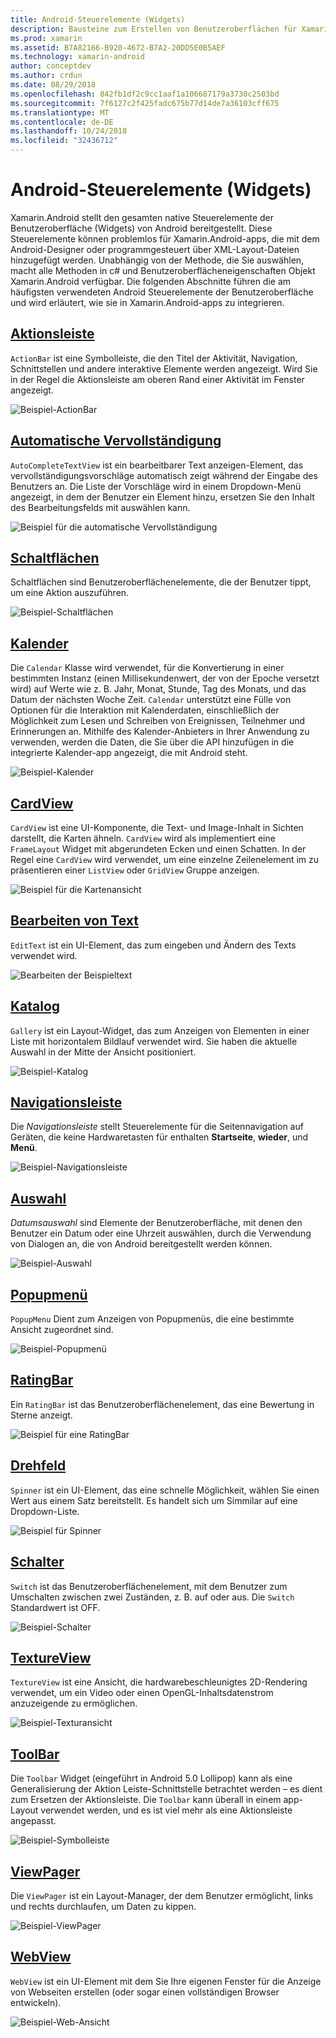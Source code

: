 ```yaml
---
title: Android-Steuerelemente (Widgets)
description: Bausteine zum Erstellen von Benutzeroberflächen für Xamarin.Android
ms.prod: xamarin
ms.assetid: B7A82166-B920-4672-B7A2-20DD5E0B5AEF
ms.technology: xamarin-android
author: conceptdev
ms.author: crdun
ms.date: 08/29/2018
ms.openlocfilehash: 842fb1df2c9cc1aaf1a106687179a3730c2503bd
ms.sourcegitcommit: 7f6127c2f425fadc675b77d14de7a36103cff675
ms.translationtype: MT
ms.contentlocale: de-DE
ms.lasthandoff: 10/24/2018
ms.locfileid: "32436712"
---
```

# <a name="android-controls-widgets"></a>Android-Steuerelemente (Widgets)

Xamarin.Android stellt den gesamten native Steuerelemente der Benutzeroberfläche (Widgets) von Android bereitgestellt. Diese Steuerelemente können problemlos für Xamarin.Android-apps, die mit dem Android-Designer oder programmgesteuert über XML-Layout-Dateien hinzugefügt werden. Unabhängig von der Methode, die Sie auswählen, macht alle Methoden in c# und Benutzeroberflächeneigenschaften Objekt Xamarin.Android verfügbar. Die folgenden Abschnitte führen die am häufigsten verwendeten Android Steuerelemente der Benutzeroberfläche und wird erläutert, wie sie in Xamarin.Android-apps zu integrieren.

## <a name="action-barandroiduser-interfacecontrolsaction-barmd"></a>[Aktionsleiste](~/android/user-interface/controls/action-bar.md) 

`ActionBar` ist eine Symbolleiste, die den Titel der Aktivität, Navigation, Schnittstellen und andere interaktive Elemente werden angezeigt. Wird Sie in der Regel die Aktionsleiste am oberen Rand einer Aktivität im Fenster angezeigt.

![Beispiel-ActionBar](images/action-bar.png)


## <a name="auto-completeandroiduser-interfacecontrolsauto-completemd"></a>[Automatische Vervollständigung](~/android/user-interface/controls/auto-complete.md)

`AutoCompleteTextView` ist ein bearbeitbarer Text anzeigen-Element, das vervollständigungsvorschläge automatisch zeigt während der Eingabe des Benutzers an. Die Liste der Vorschläge wird in einem Dropdown-Menü angezeigt, in dem der Benutzer ein Element hinzu, ersetzen Sie den Inhalt des Bearbeitungsfelds mit auswählen kann.

![Beispiel für die automatische Vervollständigung](images/auto-complete.png)


## <a name="buttonsandroiduser-interfacecontrolsbuttonsindexmd"></a>[Schaltflächen](~/android/user-interface/controls/buttons/index.md)

Schaltflächen sind Benutzeroberflächenelemente, die der Benutzer tippt, um eine Aktion auszuführen.

![Beispiel-Schaltflächen](images/buttons.png)


## <a name="calendarandroiduser-interfacecontrolscalendarmd"></a>[Kalender](~/android/user-interface/controls/calendar.md)

Die `Calendar` Klasse wird verwendet, für die Konvertierung in einer bestimmten Instanz (einen Millisekundenwert, der von der Epoche versetzt wird) auf Werte wie z. B. Jahr, Monat, Stunde, Tag des Monats, und das Datum der nächsten Woche Zeit.
`Calendar` unterstützt eine Fülle von Optionen für die Interaktion mit Kalenderdaten, einschließlich der Möglichkeit zum Lesen und Schreiben von Ereignissen, Teilnehmer und Erinnerungen an. Mithilfe des Kalender-Anbieters in Ihrer Anwendung zu verwenden, werden die Daten, die Sie über die API hinzufügen in die integrierte Kalender-app angezeigt, die mit Android steht.

![Beispiel-Kalender](images/calendar.png)


## <a name="cardviewandroiduser-interfacecontrolscard-viewmd"></a>[CardView](~/android/user-interface/controls/card-view.md)

`CardView` ist eine UI-Komponente, die Text- und Image-Inhalt in Sichten darstellt, die Karten ähneln. `CardView` wird als implementiert eine `FrameLayout` Widget mit abgerundeten Ecken und einen Schatten. In der Regel eine `CardView` wird verwendet, um eine einzelne Zeilenelement im zu präsentieren einer `ListView` oder `GridView` Gruppe anzeigen.

![Beispiel für die Kartenansicht](images/cardview.png)


## <a name="edit-textandroiduser-interfacecontrolsedit-textmd"></a>[Bearbeiten von Text](~/android/user-interface/controls/edit-text.md)

`EditText` ist ein UI-Element, das zum eingeben und Ändern des Texts verwendet wird.

![Bearbeiten der Beispieltext](images/edit-text.png)


## <a name="galleryandroiduser-interfacecontrolsgallerymd"></a>[Katalog](~/android/user-interface/controls/gallery.md)

`Gallery` ist ein Layout-Widget, das zum Anzeigen von Elementen in einer Liste mit horizontalem Bildlauf verwendet wird. Sie haben die aktuelle Auswahl in der Mitte der Ansicht positioniert.

![Beispiel-Katalog](images/gallery.png)


## <a name="navigation-barandroiduser-interfacecontrolsnavigation-barmd"></a>[Navigationsleiste](~/android/user-interface/controls/navigation-bar.md)

Die *Navigationsleiste* stellt Steuerelemente für die Seitennavigation auf Geräten, die keine Hardwaretasten für enthalten **Startseite**, **wieder**, und **Menü**.

![Beispiel-Navigationsleiste](images/navigation-bar.png)


## <a name="pickersandroiduser-interfacecontrolspickersindexmd"></a>[Auswahl](~/android/user-interface/controls/pickers/index.md)

*Datumsauswahl* sind Elemente der Benutzeroberfläche, mit denen den Benutzer ein Datum oder eine Uhrzeit auswählen, durch die Verwendung von Dialogen an, die von Android bereitgestellt werden können.

![Beispiel-Auswahl](images/picker.png)


## <a name="popup-menuandroiduser-interfacecontrolspopup-menumd"></a>[Popupmenü](~/android/user-interface/controls/popup-menu.md)

`PopupMenu` Dient zum Anzeigen von Popupmenüs, die eine bestimmte Ansicht zugeordnet sind.

![Beispiel-Popupmenü](images/popup-menu.png)


## <a name="ratingbarandroiduser-interfacecontrolsratingbarmd"></a>[RatingBar](~/android/user-interface/controls/ratingbar.md)

Ein `RatingBar` ist das Benutzeroberflächenelement, das eine Bewertung in Sterne anzeigt.

![Beispiel für eine RatingBar](ratingbar-images/01-ratingbar.png)


## <a name="spinnerandroiduser-interfacecontrolsspinnermd"></a>[Drehfeld](~/android/user-interface/controls/spinner.md)

`Spinner` ist ein UI-Element, das eine schnelle Möglichkeit, wählen Sie einen Wert aus einem Satz bereitstellt. Es handelt sich um Simmilar auf eine Dropdown-Liste. 

![Beispiel für Spinner](images/spinner.png)


## <a name="switchandroiduser-interfacecontrolsswitchmd"></a>[Schalter](~/android/user-interface/controls/switch.md)

`Switch` ist das Benutzeroberflächenelement, mit dem Benutzer zum Umschalten zwischen zwei Zuständen, z. B. auf oder aus. Die `Switch` Standardwert ist OFF.

![Beispiel-Schalter](images/switch.png)


## <a name="textureviewandroiduser-interfacecontrolstexture-viewmd"></a>[TextureView](~/android/user-interface/controls/texture-view.md)

`TextureView` ist eine Ansicht, die hardwarebeschleunigtes 2D-Rendering verwendet, um ein Video oder einen OpenGL-Inhaltsdatenstrom anzuzeigende zu ermöglichen.

![Beispiel-Texturansicht](images/texture-view.png)


## <a name="toolbarandroiduser-interfacecontrolstool-barindexmd"></a>[ToolBar](~/android/user-interface/controls/tool-bar/index.md)

Die `Toolbar` Widget (eingeführt in Android 5.0 Lollipop) kann als eine Generalisierung der Aktion Leiste-Schnittstelle betrachtet werden &ndash; es dient zum Ersetzen der Aktionsleiste. Die `Toolbar` kann überall in einem app-Layout verwendet werden, und es ist viel mehr als eine Aktionsleiste angepasst.

![Beispiel-Symbolleiste](images/toolbar.png)


## <a name="viewpagerandroiduser-interfacecontrolsview-pagerindexmd"></a>[ViewPager](~/android/user-interface/controls/view-pager/index.md) 

Die `ViewPager` ist ein Layout-Manager, der dem Benutzer ermöglicht, links und rechts durchlaufen, um Daten zu kippen.

![Beispiel-ViewPager](images/viewpager.png)


## <a name="webviewandroiduser-interfacecontrolsweb-viewmd"></a>[WebView](~/android/user-interface/controls/web-view.md)

`WebView` ist ein UI-Element mit dem Sie Ihre eigenen Fenster für die Anzeige von Webseiten erstellen (oder sogar einen vollständigen Browser entwickeln).

![Beispiel-Web-Ansicht](images/web-view.png)

